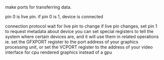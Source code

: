make ports for transferring data.

pin 0 is live pin. if pin 0 is 1, device is connected

connection protocol
wait for live pin to change
if live pin changes, set pin 1 to request metadata about device
you can set special registers to tell the system where certain devices are, and it will use them in related operations ie. set the GFXPORT register to the port address of your graphics processing unit, or set the VCPORT register to the address of your video interface for cpu rendered graphics instead of a gpu